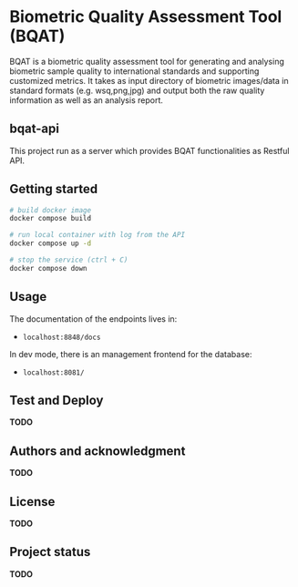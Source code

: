 # Biometric Quality Assessment Tool (BQAT)

BQAT is a biometric quality assessment tool for generating and analysing biometric sample quality to international standards and supporting customized metrics. It takes as input directory of biometric images/data in standard formats (e.g. wsq,png,jpg) and output both the raw quality information as well as an analysis report. 

## bqat-api
This project run as a server which provides BQAT functionalities as Restful API.

## Getting started
``` sh
# build docker image
docker compose build

# run local container with log from the API
docker compose up -d

# stop the service (ctrl + C)
docker compose down
```

## Usage
The documentation of the endpoints lives in:
* `localhost:8848/docs`

In dev mode, there is an management frontend for the database:
* `localhost:8081/`

## Test and Deploy
__TODO__

## Authors and acknowledgment
__TODO__

## License
__TODO__

## Project status
__TODO__
